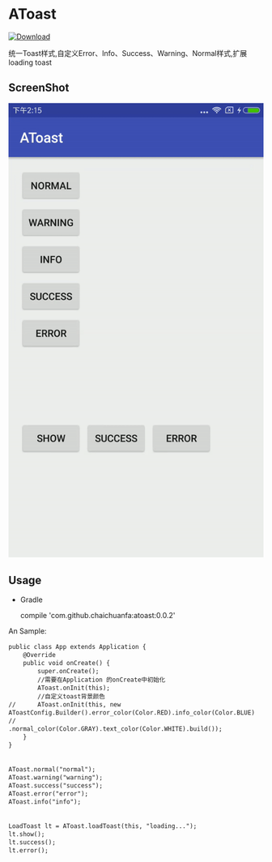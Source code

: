 # AToast

[ ![Download](https://api.bintray.com/packages/felix0503/maven/atoast/images/download.svg) ](https://bintray.com/felix0503/maven/atoast/_latestVersion)

统一Toast样式,自定义Error、Info、Success、Warning、Normal样式,扩展loading toast

## ScreenShot ##

![screenshot][1]

## Usage ##

 - Gradle

    compile 'com.github.chaichuanfa:atoast:0.0.2'
    

An Sample:

    public class App extends Application {
        @Override
        public void onCreate() {
            super.onCreate();
            //需要在Application 的onCreate中初始化
            AToast.onInit(this);
            //自定义toast背景颜色
    //      AToast.onInit(this, new AToastConfig.Builder().error_color(Color.RED).info_color(Color.BLUE)
    //           .normal_color(Color.GRAY).text_color(Color.WHITE).build());
        }
    }
    
    
    AToast.normal("normal");
    AToast.warning("warning");
    AToast.success("success");
    AToast.error("error");
    AToast.info("info");
    
    
    LoadToast lt = AToast.loadToast(this, "loading...");
    lt.show();
    lt.success();
    lt.error();
    


  [1]: https://raw.githubusercontent.com/chaichuanfa/AToast/master/screenshot/ezgif.com-video-to-gif.gif
